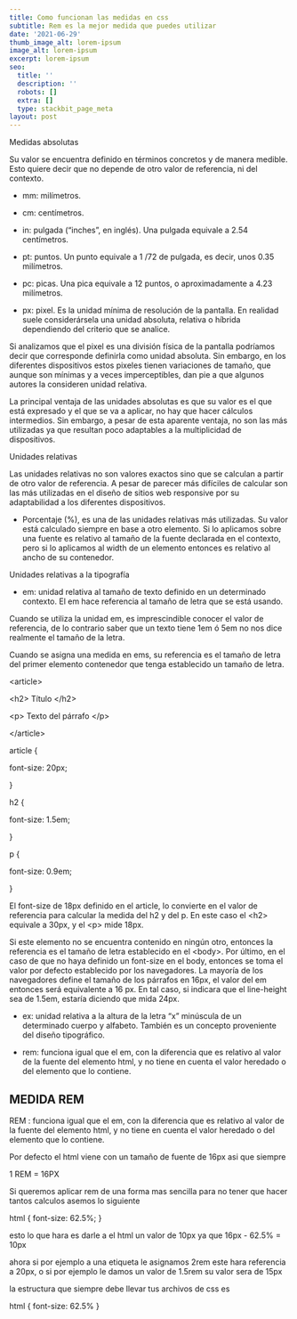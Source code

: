 ```yaml
---
title: Como funcionan las medidas en css
subtitle: Rem es la mejor medida que puedes utilizar
date: '2021-06-29'
thumb_image_alt: lorem-ipsum
image_alt: lorem-ipsum
excerpt: lorem-ipsum
seo:
  title: ''
  description: ''
  robots: []
  extra: []
  type: stackbit_page_meta
layout: post
---
```

Medidas absolutas

Su valor se encuentra definido en términos concretos y de manera medible. Esto quiere decir que no depende de otro valor de referencia, ni del contexto.

*   mm: milímetros.

<!---->

*   cm: centímetros.

<!---->

*   in: pulgada (“inches”, en inglés). Una pulgada equivale a 2.54 centímetros.

<!---->

*   pt: puntos. Un punto equivale a 1 /72 de pulgada, es decir, unos 0.35 milímetros.

<!---->

*   pc: picas. Una pica equivale a 12 puntos, o aproximadamente a 4.23 milímetros.

<!---->

*   px: pixel. Es la unidad mínima de resolución de la pantalla. En realidad suele considerársela una unidad absoluta, relativa o híbrida dependiendo del criterio que se analice.

Si analizamos que el pixel es una división física de la pantalla podríamos decir que corresponde definirla como unidad absoluta. Sin embargo, en los diferentes dispositivos estos pixeles tienen variaciones de tamaño, que aunque son mínimas y a veces imperceptibles, dan pie a que algunos autores la consideren unidad relativa.

La principal ventaja de las unidades absolutas es que su valor es el que está expresado y el que se va a aplicar, no hay que hacer cálculos intermedios. Sin embargo, a pesar de esta aparente ventaja, no son las más utilizadas ya que resultan poco adaptables a la multiplicidad de dispositivos.

Unidades relativas

Las unidades relativas no son valores exactos sino que se calculan a partir de otro valor de referencia. A pesar de parecer más difíciles de calcular son las más utilizadas en el diseño de sitios web responsive por su adaptabilidad a los diferentes dispositivos.

*   Porcentaje (%), es una de las unidades relativas más utilizadas. Su valor está calculado siempre en base a otro elemento. Si lo aplicamos sobre una fuente es relativo al tamaño de la fuente declarada en el contexto, pero si lo aplicamos al width de un elemento entonces es relativo al ancho de su contenedor.

Unidades relativas a la tipografía

*   em: unidad relativa al tamaño de texto definido en un determinado contexto. El em hace referencia al tamaño de letra que se está usando.

Cuando se utiliza la unidad em, es imprescindible conocer el valor de referencia, de lo contrario saber que un texto tiene 1em ó 5em no nos dice realmente el tamaño de la letra.

Cuando se asigna una medida en ems, su referencia es el tamaño de letra del primer elemento contenedor que tenga establecido un tamaño de letra.

\<article>

\<h2> Título \</h2>

\<p> Texto del párrafo \</p>

\</article>

article {

font-size: 20px;

}

h2 {

font-size: 1.5em;

}

p {

font-size: 0.9em;

}

El font-size de 18px definido en el article, lo convierte en el valor de referencia para calcular la medida del h2 y del p. En este caso el \<h2> equivale a 30px, y el \<p> mide 18px.

Si este elemento no se encuentra contenido en ningún otro, entonces la referencia es el tamaño de letra establecido en el \<body>. Por último, en el caso de que no haya definido un font-size en el body, entonces se toma el valor por defecto establecido por los navegadores. La mayoría de los navegadores define el tamaño de los párrafos en 16px, el valor del em entonces será equivalente a 16 px. En tal caso, si indicara que el line-height sea de 1.5em, estaría diciendo que mida 24px.

*   ex: unidad relativa a la altura de la letra “x” minúscula de un determinado cuerpo y alfabeto. También es un concepto proveniente del diseño tipográfico.

<!---->

*   rem: funciona igual que el em, con la diferencia que es relativo al valor de la fuente del elemento html, y no tiene en cuenta el valor heredado o del elemento que lo contiene.

## MEDIDA REM

REM : funciona igual que el em, con la diferencia que es relativo al valor de la fuente del elemento html, y no tiene en cuenta el valor heredado o del elemento que lo contiene.

Por defecto el html viene con un tamaño de fuente de 16px asi que siempre

1 REM = 16PX

Si queremos aplicar rem de una forma mas sencilla para no tener que hacer tantos calculos asemos lo siguiente

html {
	font-size: 62.5%;
}

esto lo que hara es darle a el html un valor de 10px ya que 16px - 62.5% = 10px

ahora si por ejemplo a una etiqueta le asignamos 2rem este hara referencia a 20px, o si por ejemplo le damos un valor de 1.5rem su valor sera de 15px

la estructura que siempre debe llevar tus archivos de css es

html {
font-size: 62.5%
}
